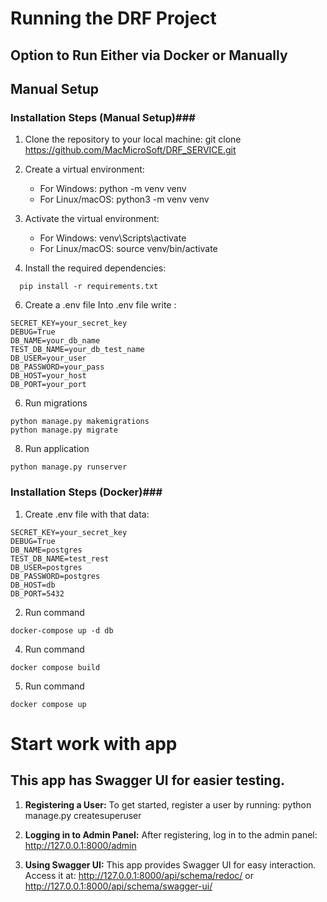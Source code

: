 # Running the DRF Project

## Option to Run Either via Docker or Manually

## Manual Setup

### Installation Steps (**Manual Setup**)###

1. Clone the repository to your local machine:
   git clone https://github.com/MacMicroSoft/DRF_SERVICE.git

2. Create a virtual environment:
   - For Windows:
     python -m venv venv
   - For Linux/macOS:
     python3 -m venv venv

3. Activate the virtual environment:
   - For Windows:
     venv\Scripts\activate
   - For Linux/macOS:
     source venv/bin/activate

4. Install the required dependencies:
 ```plaintext
   pip install -r requirements.txt
```
6. Create a .env file
Into .env file write :
```plaintext
SECRET_KEY=your_secret_key
DEBUG=True
DB_NAME=your_db_name
TEST_DB_NAME=your_db_test_name
DB_USER=your_user
DB_PASSWORD=your_pass
DB_HOST=your_host
DB_PORT=your_port
```

6. Run migrations
```plaintext
python manage.py makemigrations
python manage.py migrate
```
8. Run application
```plaintext
python manage.py runserver
```

### Installation Steps (**Docker**)###
 

1. Create .env file with that data:
```plaintext
SECRET_KEY=your_secret_key
DEBUG=True
DB_NAME=postgres
TEST_DB_NAME=test_rest
DB_USER=postgres
DB_PASSWORD=postgres
DB_HOST=db
DB_PORT=5432
```
2. Run command
```plaintext
docker-compose up -d db
```

4. Run command
```plaintext
docker compose build
```

5. Run command
```plaintext
docker compose up
```

# Start work with app

## This app has Swagger UI for easier testing.

1. **Registering a User:**
   To get started, register a user by running:
   python manage.py createsuperuser

2. **Logging in to Admin Panel:**
   After registering, log in to the admin panel:
   http://127.0.0.1:8000/admin

3. **Using Swagger UI:**
   This app provides Swagger UI for easy interaction. Access it at:
   http://127.0.0.1:8000/api/schema/redoc/
   or
   http://127.0.0.1:8000/api/schema/swagger-ui/


